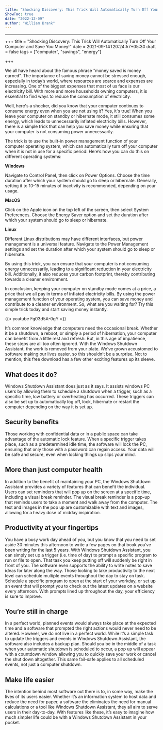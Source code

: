 ```yaml
---
title: "Shocking Discovery: This Trick Will Automatically Turn Off Your Computer and Save You Money!"
ShowToc: true 
date: "2022-12-09"
author: "William Brank"
---
```

*****
+++
title = "Shocking Discovery: This Trick Will Automatically Turn Off Your Computer and Save You Money!"
date = 2021-09-14T20:24:57+05:30
draft = false
tags = ["computer", "savings", "energy"]

+++

We all have heard about the famous phrase “money saved is money earned”. The importance of saving money cannot be stressed enough, especially in today’s world, where resources are scarce and expenses are increasing. One of the biggest expenses that most of us face is our electricity bill. With more and more households owning computers, it is essential to find ways to reduce the consumption of electricity.

Well, here's a shocker, did you know that your computer continues to consume energy even when you are not using it? Yes, it's true! When you leave your computer on standby or hibernate mode, it still consumes some energy, which leads to unnecessarily inflated electricity bills. However, there is a simple trick that can help you save money while ensuring that your computer is not consuming power unnecessarily.

The trick is to use the built-in power management function of your computer operating system, which can automatically turn off your computer when it is not in use for a specific period. Here’s how you can do this on different operating systems:

**Windows**

Navigate to Control Panel, then click on Power Options. Choose the time duration after which your system should go to sleep or hibernate. Generally, setting it to 10-15 minutes of inactivity is recommended, depending on your usage.

**MacOS**

Click on the Apple icon on the top left of the screen, then select System Preferences. Choose the Energy Saver option and set the duration after which your system should go to sleep or hibernate.

**Linux**

Different Linux distributions may have different interfaces, but power management is a universal feature. Navigate to the Power Management settings and set the duration after which your system should go to sleep or hibernate.

By using this trick, you can ensure that your computer is not consuming energy unnecessarily, leading to a significant reduction in your electricity bill. Additionally, it also reduces your carbon footprint, thereby contributing towards a cleaner environment. 

In conclusion, keeping your computer on standby mode comes at a price, a price that we all pay in terms of inflated electricity bills. By using the power management function of your operating system, you can save money and contribute to a cleaner environment. So, what are you waiting for? Try this simple trick today and start saving money instantly.

{{< youtube Fg03d5A-0gY >}} 



It’s common knowledge that computers need the occasional break. Whether it be a shutdown, a reboot, or simply a period of hibernation, your computer can benefit from a little rest and refresh. But, in this age of impatience, these steps are all too often ignored.
With the Windows Shutdown Assistant, the work is removed from your plate. We’ve grown accustomed to software making our lives easier, so this shouldn’t be a surprise. Not to mention, this free download has a few other exciting features up its sleeve.

 
## What does it do?


Windows Shutdown Assistant does just as it says. It assists windows PC users by allowing them to schedule a shutdown when a trigger, such as a specific time, low battery or overheating has occurred. These triggers can also be set up to automatically log off, lock, hibernate or restart the computer depending on the way it is set up.

 
## Security benefits


Those working with confidential data or in a public space can take advantage of the automatic lock feature. When a specific trigger takes place, such as a predetermined idle time, the software will lock the PC, ensuring that only those with a password can regain access. Your data will be safe and secure, even when locking things up slips your mind.

 
## More than just computer health


In addition to the benefit of maintaining your PC, the Windows Shutdown Assistant provides a variety of features that can benefit the individual. Users can set reminders that will pop up on the screen at a specific time, including a visual break reminder.
The visual break reminder is a pop-up that reminds users to take a moment and walk away from the computer. The text and images in the pop up are customizable with text and images, allowing for a heavy dose of midday inspiration.

 
## Productivity at your fingertips


You have a busy work day ahead of you, but you know that you need to set aside 30 minutes this afternoon to write a few pages on that book you’ve been writing for the last 5 years. With Windows Shutdown Assistant, you can simply set up a trigger (i.e. time of day) to prompt a specific program to run or file to open. That task you keep putting off will suddenly be right in front of you. The software even supports the ability to write notes to save ideas for later along the way.
Those looking to take productivity to the next level can schedule multiple events throughout the day to stay on task. Schedule a specific program to open at the start of your workday, or set up an event that will prompt you to check out the latest updates on a website every afternoon. With prompts lined up throughout the day, your efficiency is sure to improve.

 
## You’re still in charge


In a perfect world, planned events would always take place at the expected time and a software that prompted the right actions would never need to be altered. However, we do not live in a perfect world. While it’s a simple task to update the triggers and events in Windows Shutdown Assistant, the software also includes a backup plan.
Should you be in the middle of a task when your automatic shutdown is scheduled to occur, a pop up will appear with a countdown window allowing you to quickly save your work or cancel the shut down altogether. This same fail-safe applies to all scheduled events, not just a computer shutdown.

 
## Make life easier


The intention behind most software out there is to, in some way, make the lives of its users easier. Whether it’s an information system to host data and reduce the need for paper, a software the eliminates the need for manual calculations or a tool like Windows Shutdown Assistant, they all aim to serve users in their day-to-day. With features like these, it’s easy to imagine how much simpler life could be with a Windows Shutdown Assistant in your pocket.




